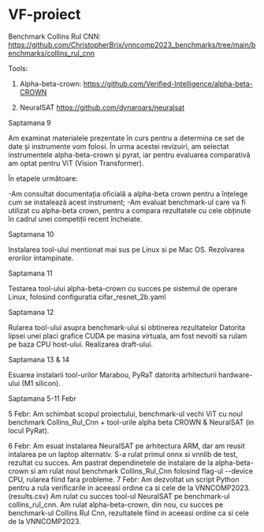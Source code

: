 # VF-proiect

Benchmark Collins Rul CNN: https://github.com/ChristopherBrix/vnncomp2023_benchmarks/tree/main/benchmarks/collins_rul_cnn

Tools: 
1. Alpha-beta-crown: https://github.com/Verified-Intelligence/alpha-beta-CROWN

2. NeuralSAT https://github.com/dynaroars/neuralsat

Saptamana 9

Am examinat materialele prezentate în curs pentru a determina ce set de date și instrumente vom folosi. În urma acestei revizuiri, am selectat instrumentele alpha-beta-crown și pyrat, iar pentru evaluarea comparativă am optat pentru ViT (Vision Transformer).

În etapele următoare:

-Am consultat documentația oficială a alpha-beta crown pentru a înțelege cum se instalează acest instrument;
-Am evaluat benchmark-ul care va fi utilizat cu alpha-beta crown, pentru a compara rezultatele cu cele obținute în cadrul unei competiții recent încheiate.

Saptamana 10

Instalarea tool-ului mentionat mai sus pe Linux si pe Mac OS.
Rezolvarea erorilor intampinate.

Saptamana 11

Testarea tool-ului alpha-beta-crown cu succes pe sistemul de operare Linux, folosind configuratia cifar_resnet_2b.yaml

Saptamana 12

Rularea tool-ului asupra benchmark-ului si obtinerea rezultatelor
Datorita lipsei unei placi grafice CUDA pe masina virtuala, am fost nevoiti sa rulam pe baza CPU host-ului.
Realizarea draft-ului.

Saptamana 13 & 14

Esuarea instalarii tool-urilor Marabou, PyRaT datorita arhitecturii hardware-ului (M1 silicon).

Saptamana 5-11 Febr

5 Febr: Am schimbat scopul proiectului, benchmark-ul vechi ViT cu noul benchmark Collins_Rul_Cnn + tool-urile alpha beta CROWN & NeuralSAT (in locul PyRat).

6 Febr: Am esuat instalarea NeuralSAT pe arhitectura ARM, dar am reusit intalarea pe un laptop alternativ. S-a rulat primul onnx si vnnlib de test, rezultat cu succes.
        Am pastrat dependinetele de instalare de la alpha-beta-crown si am rulat noul benchmark Collins_Rul_Cnn folosind flag-ul --device CPU, rularea fiind fara probleme.
7 Febr: Am dezvoltat un script Python pentru a rula verificarile in aceeasi ordine ca si cele de la VNNCOMP2023. (results.csv)
        Am rulat cu succes tool-ul NeuralSAT pe benchmark-ul collins_rul_cnn.
        Am rulat alpha-beta-crown, din nou, cu succes pe benchmark-ul Collins Rul Cnn, rezultatele fiind in aceeasi ordine ca si cele de la VNNCOMP2023.
